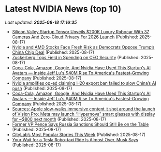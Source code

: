 # Latest NVIDIA News (top 10)
_Last updated: **2025-08-18 17:16:35**_

- [Silicon Valley Startup Tensor Unveils $200K Luxury Robocar With 37 Cameras And Zero-Cloud Privacy For 2026 Launch](https://finance.yahoo.com/news/silicon-valley-startup-tensor-unveils-170144859.html) (Published: 2025-08-17)
- [Nvidia and AMD Stocks Face Fresh Risk as Democrats Oppose Trump’s China Chip Deal](https://biztoc.com/x/68fa49f09d9127e2) (Published: 2025-08-17)
- [Zuckerberg Tops Field in Spending on CEO Security](https://www.newser.com/story/373655/zuckerberg-tops-field-in-spending-on-ceo-security.html) (Published: 2025-08-17)
- [Coca-Cola, Amazon, Google, And Nvidia Have Used This Startup's AI Avatars — Inside Jeff Lu's $40M Rise To America's Fastest-Growing Company](https://biztoc.com/x/85489eccef0c0ffa) (Published: 2025-08-17)
- [Nvidia amplifies op-ed claiming H20 export ban failed to slow China’s AI push](https://www.notebookcheck.net/Nvidia-amplifies-op-ed-claiming-H20-export-ban-failed-to-slow-China-s-AI-push.1088752.0.html) (Published: 2025-08-17)
- [Coca-Cola, Amazon, Google, And Nvidia Have Used This Startup's AI Avatars — Inside Jeff Lu's $40M Rise To America's Fastest-Growing Company](https://finance.yahoo.com/news/coca-cola-amazon-google-nvidia-163146746.html) (Published: 2025-08-17)
- [Sources: Apple slow-walks immersive content it shot around the launch of Vision Pro; Meta may launch “Hypernova” smart glasses with display for ~$800 next month](https://biztoc.com/x/b87cc41949bf2ec6) (Published: 2025-08-17)
- [Former VP Pence Says Russia Sanctions Should Still Be on the Table](https://biztoc.com/x/97f47f6270ea63db) (Published: 2025-08-17)
- [CityLab’s Most Popular Stories This Week](https://biztoc.com/x/2db4aa46e934f1fc) (Published: 2025-08-17)
- [Your Wait for a Tesla Robo-taxi Ride Is Almost Over, Musk Says](https://biztoc.com/x/3c7f55b00b1a4796) (Published: 2025-08-17)

